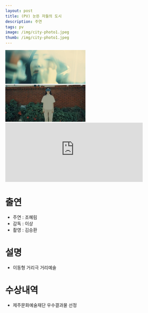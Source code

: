 ```yaml
---
layout: post
title: (PV) 눈뜬 자들의 도시
description: 주연
tags: pv
image: /img/city-photo1.jpeg
thumb: /img/city-photo1.jpeg
---
```


<img src="../img/city-photo1.jpeg" width="50%" height="50%">
<img src="../img/city-photo2.jpeg" width="50%" height="50%">
<iframe width="432" height="185.5" src="https://www.youtube.com/embed/c9aPmLOJJVQ" title="눈뜬자들의도시" frameborder="0" allow="accelerometer; autoplay; clipboard-write; encrypted-media; gyroscope; picture-in-picture; web-share" allowfullscreen></iframe>



# 출연
- 주연 : 조혜림
- 감독 : 이상
- 촬영 : 김승환

# 설명
- 이동형 거리극 거리예술

# 수상내역
- 제주문화예술재단 우수결과물 선정